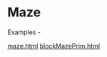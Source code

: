# Maze

Examples - 

[maze.html](https://codepen.io/adityamehra/full/wEMxxM/)
[blockMazePrim.html](https://codepen.io/adityamehra/full/vzLaaw/)

